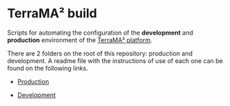 # TerraMA² build

Scripts for automating the configuration of the **development** and **production** environment of the [TerraMA² platform](https://github.com/TerraMA2/terrama2).

There are 2 folders on the root of this repository: production and development. A readme file with the instructions of use of each one can be found on the following links.

- [Production](production/README.md)

- [Development](development/README.md)